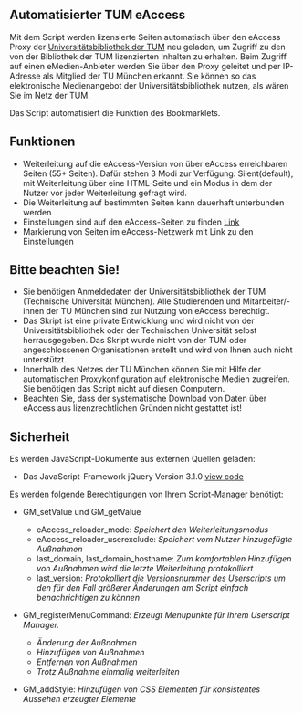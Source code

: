 ## Automatisierter TUM eAccess
Mit dem Script werden lizensierte Seiten automatisch über den eAccess Proxy der [Universitätsbibliothek der TUM](https://www.ub.tum.de/eaccess) neu geladen, um Zugriff zu den von der Bibliothek der TUM lizenzierten Inhalten zu erhalten. Beim Zugriff auf einen eMedien-Anbieter werden Sie über den Proxy geleitet und per IP-Adresse als Mitglied der TU München erkannt. Sie können so das elektronische Medienangebot der Universitätsbibliothek nutzen, als wären Sie im Netz der TUM.

Das Script automatisiert die Funktion des Bookmarklets.

## Funktionen
* Weiterleitung auf die eAccess-Version von über eAccess erreichbaren Seiten (55+ Seiten). Dafür stehen 3 Modi zur Verfügung: Silent(default), mit Weiterleitung über eine HTML-Seite und ein Modus in dem der Nutzer vor jeder Weiterleitung gefragt wird.
* Die Weiterleitung auf bestimmten Seiten kann dauerhaft unterbunden werden
* Einstellungen sind auf den eAccess-Seiten zu finden [Link](https://eaccess.ub.tum.de)
* Markierung von Seiten im eAccess-Netzwerk mit Link zu den Einstellungen

## Bitte beachten Sie!
* Sie benötigen Anmeldedaten der Universitätsbibliothek der TUM (Technische Universität München). Alle Studierenden und Mitarbeiter/-innen der TU München sind zur Nutzung von eAccess berechtigt.
* Das Skript ist eine private Entwicklung und wird nicht von der Universitätsbibliothek oder der Technischen Universität selbst herrausgegeben. Das Skript wurde nicht von der TUM oder angeschlossenen Organisationen erstellt und wird von Ihnen auch nicht unterstützt.
* Innerhalb des Netzes der TU München können Sie mit Hilfe der automatischen Proxykonfiguration auf elektronische Medien zugreifen. Sie benötigen das Script nicht auf diesen Computern.
* Beachten Sie, dass der systematische Download von Daten über eAccess aus lizenzrechtlichen Gründen nicht gestattet ist!

## Sicherheit
Es werden JavaScript-Dokumente aus externen Quellen geladen:
* Das JavaScript-Framework jQuery Version 3.1.0 [view code](https://code.jquery.com/jquery-3.1.0.min.js)

Es werden folgende Berechtigungen von Ihrem Script-Manager benötigt:
* GM_setValue und GM_getValue
  * eAccess_reloader_mode: *Speichert den Weiterleitungsmodus*
  * eAccess_reloader_userexclude: *Speichert vom Nutzer hinzugefügte Außnahmen*
  * last_domain, last_domain_hostname: *Zum komfortablen Hinzufügen von Außnahmen wird die letzte Weiterleitung protokolliert*
  * last_version: *Protokolliert die Versionsnummer des Userscripts um den für den Fall größerer Änderungen am Script einfach benachrichtigen zu können*

* GM_registerMenuCommand: *Erzeugt Menupunkte für Ihrem Userscript Manager.*
  * *Änderung der Außnahmen*
  * *Hinzufügen von Außnahmen*
  * *Entfernen von Außnahmen*
  * *Trotz Außnahme einmalig weiterleiten*

* GM_addStyle: *Hinzufügen von CSS Elementen für konsistentes Aussehen erzeugter Elemente*
